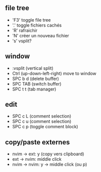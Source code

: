 ## file tree
- 'F3' toggle file tree
- '.' toggle fichiers cachés
- 'R' rafraichir
- 'N' créer un nouveau fichier
- 's' vsplit?

## window 
- :vsplit (vertical split)
- Ctrl (up-down-left-right) move to window
- SPC b d (delete buffer)
- SPC TAB (switch buffer)
- SPC t t (tab manager)

## edit
- SPC c L (comment selection)
- SPC c u (comment selection)
- SPC c p (toggle comment block)

## copy/paste externes
- nvim -> ext: y (copy vers clipboard)
- ext -> nvim: middle click
- nvim -> nvim: y -> middle click (ou p)
